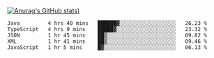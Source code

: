 [![Anurag's GitHub stats](https://github-readme-stats.vercel.app/api?username=Old-Camel&show_icons=true&theme=dark))](https://github.com/anuraghazra/github-readme-stats)
<!--START_SECTION:waka-->
```text
Java         4 hrs 40 mins   ██████▓░░░░░░░░░░░░░░░░░░   26.23 % 
TypeScript   4 hrs 9 mins    █████▓░░░░░░░░░░░░░░░░░░░   23.32 % 
JSON         1 hr 45 mins    ██▒░░░░░░░░░░░░░░░░░░░░░░   09.82 % 
XML          1 hr 41 mins    ██▒░░░░░░░░░░░░░░░░░░░░░░   09.46 % 
JavaScript   1 hr 5 mins     █▓░░░░░░░░░░░░░░░░░░░░░░░   06.13 % 
```
<!--END_SECTION:waka-->

